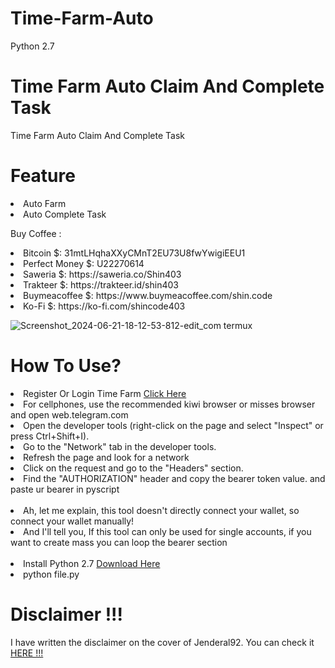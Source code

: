 # Time-Farm-Auto

Python 2.7

# Time Farm Auto Claim And Complete Task

<p>Time Farm Auto Claim And Complete Task</p>

# Feature

<li>Auto Farm</li>
<li>Auto Complete Task</li>

Buy Coffee :
<li>Bitcoin $: 31mtLHqhaXXyCMnT2EU73U8fwYwigiEEU1</li>
<li>Perfect Money $: U22270614</li>
<li>Saweria $: https://saweria.co/Shin403</li>
<li>Trakteer $: https://trakteer.id/shin403</li>
<li>Buymeacoffee $: https://www.buymeacoffee.com/shin.code</li>
<li>Ko-Fi $: https://ko-fi.com/shincode403</li>


![Screenshot_2024-06-21-18-12-53-812-edit_com termux](https://github.com/Jenderal92/Time-Farm-Auto/assets/59664965/54ade355-0f26-4d7f-8eaf-67a534ddeacc)


# How To Use?

<li> Register Or Login Time Farm <a href="https://t.me/TimeFarmCryptoBot?start=BLzaB47kJ5zVm5QH">Click Here</a></li>

<li> For cellphones, use the recommended kiwi browser or misses browser and open web.telegram.com</li>
<li> Open the developer tools (right-click on the page and select "Inspect" or press Ctrl+Shift+I).</li>
<li> Go to the "Network" tab in the developer tools.</li>
<li> Refresh the page and look for a network</li>
<li> Click on the request and go to the "Headers" section.</li>
<li> Find the "AUTHORIZATION" header and copy the bearer token value. and paste ur bearer in pyscript</li>
<br>
<li> Ah, let me explain, this tool doesn't directly connect your wallet, so connect your wallet manually!</li>
<li> And I'll tell you, If this tool can only be used for single accounts, if you want to create mass you can loop the bearer section</li>
<br>
<li>Install Python 2.7 <a href="https://www.python.org/ftp/python/2.7.17/python-2.7.17.amd64.msi"> Download Here</a></li>
<li>python file.py</li>

# Disclaimer !!!

<p>I have written the disclaimer on the cover of Jenderal92. You can check it <a href="https://github.com/Jenderal92">HERE !!!</a></p>

